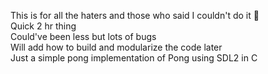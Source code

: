 This is for all the haters and those who said I couldn't do it 👀  
Quick 2 hr thing  
Could've been less but lots of bugs  
Will add how to build and modularize the code later  
Just a simple pong implementation of Pong using SDL2 in C
